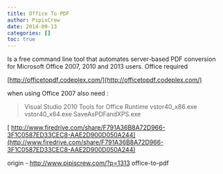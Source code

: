 ```yaml
---
title: Office To PDF
author: PipisCrew
date: 2014-09-13
categories: []
toc: true
---
```


Is a free command line tool that automates server-based PDF conversion for Microsoft Office 2007, 2010 and 2013 users. Office required

[http://officetopdf.codeplex.com/](http://officetopdf.codeplex.com/)

when using Office 2007 also need :

> Visual Studio 2010 Tools for Office Runtime
> vstor40_x86.exe
> vstor40_x64.exe
> SaveAsPDFandXPS.exe

[ http://www.firedrive.com/share/F791A36B8A72D966-3F1C0587ED33CEC8-AAE2D900D050A244](http://www.firedrive.com/share/F791A36B8A72D966-3F1C0587ED33CEC8-AAE2D900D050A244)

origin - http://www.pipiscrew.com/?p=1313 office-to-pdf